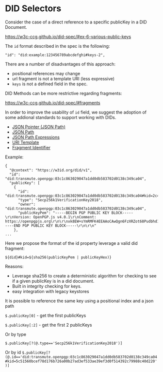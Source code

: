 # DID Selectors

Consider the case of a direct reference to a specific publicKey in a DID Document.

https://w3c-ccg.github.io/did-spec/#ex-6-various-public-keys

The `id` format described in the spec is the following:

`"id": "did:example:123456789abcdefghi#keys-2",`

There are a number of disadvantages of this approach:

- positional references may change
- url fragment is not a template URI (less expressive)
- `keys` is not a defined field in the spec.

DID Methods can be more restrictive regarding fragments:

https://w3c-ccg.github.io/did-spec/#fragments

In order to improve the usability of `id` field, we suggest the adoption of some addional standards to support working with DIDs.

- [JSON Pointer (JSON Path)](https://tools.ietf.org/html/rfc6901)
- [JSON Path](http://jsonpath.com/)
- [JSON Path Expressions](https://goessner.net/articles/JsonPath/index.html#e2)
- [URI Template](https://tools.ietf.org/html/rfc6570)
- [Fragment Identifier](https://en.wikipedia.org/wiki/Fragment_identifier)

Example:

```
{
  "@context": "https://w3id.org/did/v1",
  "id": "did:transmute.openpgp:03c1c863029047a1dd0db583702d0138c349ca04",
  "publicKey": [
    {
      "id": "did:transmute.openpgp:03c1c863029047a1dd0db583702d0138c349ca04#kid=2c4e730145b89cfebc1a0a16c64ccfa297277c2f136cfff8269b6bbfbaa3e178",
      "type": "Secp256k1VerificationKey2018",
      "owner": "did:transmute.openpgp:03c1c863029047a1dd0db583702d0138c349ca04",
      "publicKeyPem": "-----BEGIN PGP PUBLIC KEY BLOCK-----\r\nVersion: OpenPGP.js v4.0.1\r\nComment: https://openpgpjs.org\r\n\r\nxk8EW+sYmRMFK4EEAAoCAwQgn6FzXRZot68Pudbhd1zXxc8loBPpqFmuli9f\nsa6xeTNFjY9IhOAGr0HQNEKh4DhyuIoHf0CTtkzKBEHECK4mzQh0ZXN0LWtl\necJ3BBATCAApBQJb6xiZBgsJBwgDAgkQcC0BOMNJygQEFQgKAgMWAgECGQEC\nGwMCHgEAAFAyAP9gy5LEX/24+YA1o7Hc5mLfWvsx/fpU48xCKd8JD22TPwEA\n3Fgf3c0NvoF0UxfR5ldDSvTvp+jrw5gvueZTzHlmNOPOUwRb6xiZEgUrgQQA\nCgIDBDtD+1QEekxkg8yU83fN+nMFAOgLOm2KKxhGxypyPZJgubSEk5J1kFrG\nQtu11L9Afo3QIezx0/iKKnv8sMDupkUDAQgHwmEEGBMIABMFAlvrGJkJEHAt\nATjDScoEAhsMAABFvwEA3Xr3daeZThSbNEklVtrOvC3Um9gXZsqHDEELF2rF\nzCUA/RkscQMeVcd6AH8f3Vl6SneXiY9qTgJfD6NAP0qMYsEo\r\n=8g9/\r\n-----END PGP PUBLIC KEY BLOCK-----\r\n\r\n"
    },
...
```

Here we propose the format of the id property leverage a valid did fragment:

`${did}#kid=${sha256(publicKeyPem | publicKeyHex)}`

Reasons:

- Leverage sha256 to create a deterministic algorithm for checking to see if a given publicKey is in a did document.
- Built in integrity checking for keys.
- easy integration with legacy keystores

It is possible to reference the same key using a positional index and a json path

`$.publicKey[0]` - get the first publicKeys

`$.publicKey[:2]` - get the first 2 publicKeys


Or by type

`$.publicKey[?(@.type=='Secp256k1VerificationKey2018')]`

Or by id
`$.publicKey[?(@.id=='did:transmute.openpgp:03c1c863029047a1dd0db583702d0138c349ca04#kid=5c51560bcef78d176b726a00b27ad3ef533ae39ef3d0f514392c79988c40d220')]`

